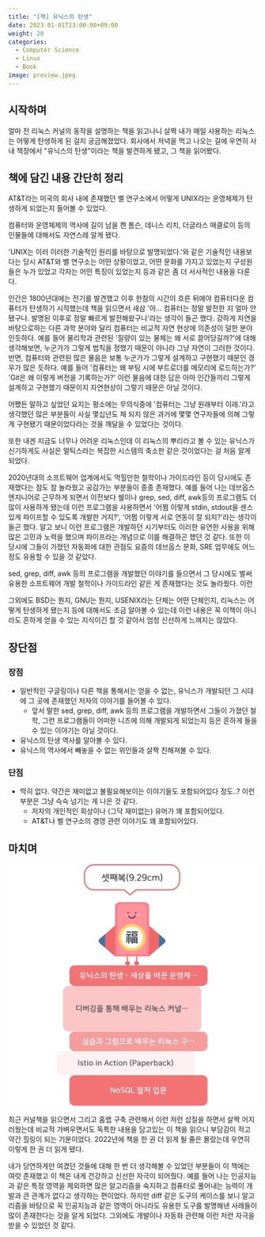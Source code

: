 ```yaml
---
title: "[책] 유닉스의 탄생"
date: 2023-01-01T23:00:00+09:00
weight: 20
categories:
  - Computer Science
  - Linux
  - Book
image: preview.jpeg
---
```

## 시작하며

얼마 전 리눅스 커널의 동작을 설명하는 책을 읽고나니 살짝 내가 매일 사용하는 리눅스는 어떻게 탄생하게 된 걸지 궁금해졌었다.
회사에서 저녁을 먹고 나오는 길에 우연히 사내 책장에서 "유닉스의 탄생"이라는 책을 발견하게 됐고, 그 책을 읽어봤다.

## 책에 담긴 내용 간단히 정리

AT&T라는 미국의 회사 내에 존재했던 벨 연구소에서 어떻게 UNIX라는 운영체제가 탄생하게 되었는지 들어볼 수 있었다.

컴퓨터와 운영체제의 역사에 길이 남을 켄 톰슨, 데니스 리치, 더글라스 매클로이 등의 인물들에 대해서도 자연스레 알게 됐다.

'UNIX는 이러 이러한 기술적인 원리를 바탕으로 발명되었다.'와 같은 기술적인 내용보다는 당시 AT&T와 벨 연구소는 어떤 상황이었고, 어떤 문화를 가지고 있었는지
구성원들은 누가 있었고 각자는 어떤 특징이 있었는지 등과 같은 좀 더 서사적인 내용을 다룬다. 

인간은 1800년대에는 전기를 발견했고 이후 한참의 시간이 흐른 뒤에야 컴퓨터다운 컴퓨터가 탄생하기 시작했는데 책을 읽으면서 새삼 '아... 컴퓨터는 정말 발전한 지 얼마 안됐구나.
발명된 이후로 정말 빠르게 발전해왔구나'라는 생각이 들곤 했다. 강하게 자연을 바탕으로하는 다른 과학 분야와 달리 컴퓨터는 비교적 자연 현상에 의존성이 덜한 분야인듯하다.
예를 들어 물리학과 관련된 '질량이 있는 물체는 왜 서로 끌어당길까?'에 대해 생각해보면, 누군가가 그렇게 법칙을 정했기 때문이 아니라 그냥 자연이 그러한 것이다.
반면, 컴퓨터와 관련된 많은 물음은 보통 누군가가 그렇게 설계하고 구현했기 때문인 경우가 많은 듯하다. 예를 들어 '컴퓨터는 왜 부팅 시에 부트로더를 메모리에 로드하는가?' 'Git은 왜 이렇게 버전을 기록하는가?' 이런 물음에 대한 답은 아마 인간들끼리 그렇게 설계하고 구현했기 때문이지 자연현상이 그렇기 때문은 아닐 것이다.

어쨌든 말하고 싶었던 요지는 평소에는 무의식중에 '컴퓨터는 그냥 원래부터 이래.'라고 생각했던 많은 부분들이
사실 몇십년도 채 되지 않은 과거에 몇몇 연구자들에 의해 그렇게 구현됐기 때문이었다라는 것을 깨달을 수 있었다는 것이다.

또한 내겐 지금도 너무나 어려운 리눅스인데 이 리눅스의 뿌리라고 볼 수 있는 유닉스가 신기하게도 사실은 멀틱스라는 복잡한 시스템의 축소판 같은 것이었다는 걸 처음 알게 되었다.

2020년대의 소프트웨어 업계에서도 먹힐만한 철학이나 가이드라인 등이 당시에도 존재했다는 점도 참 놀라웠고 공감가는 부분들이 종종 존재했다.
예를 들어 나는 데브옵스 엔지니어로 근무하게 되면서 이전보다 쉘이나 grep, sed, diff, awk등의 프로그램도 더 많이 사용하게 됐는데 이런 프로그램을 사용하면서
'어쩜 이렇게 stdin, stdout을 센스있게 파이프할 수 있도록 개발한 거지?', '어쩜 이렇게 서로 연동이 잘 되지?'라는 생각이 들곤 했다. 알고 보니 이런 프로그램은 개발하던 시기부터도
이러한 유연한 사용을 위해 많은 고민과 노력을 했으며 파이프라는 개념으로 이를 해결하곤 했던 것 같다. 또한 이 당시에 그들이 가졌던 자동화에 대한 관점도
요즘의 데브옵스 문화, SRE 업무에도 어느 정도 유용할 수 있을 것 같았다.

sed, grep, diff, awk 등의 프로그램을 개발했던 이야기를 들으면서 그 당시에도 벌써 유용한 소프트웨어 개발 철학이나 가이드라인 같은 게 존재했다는 것도 놀라웠다.
이런 

그외에도 BSD는 뭔지, GNU는 뭔지, USENIX라는 단체는 어떤 단체인지, 리눅스는 어떻게 탄생하게 됐는지 등에 대해서도 조금 알아볼 수 있는데 이런 내용은 꼭 이책이 아니라도
흔하게 얻을 수 있는 지식이긴 할 것 같아서 엄청 신선하게 느껴지는 않았다.

## 장단점

### 장점

* 일반적인 구글링이나 다른 책을 통해서는 얻을 수 없는, 유닉스가 개발되던 그 시대에 그 곳에 존재했던 저자의 이야기를 들어볼 수 있다.
  * 앞서 말한 sed, grep, diff, awk 등의 프로그램을 개발하면서 그들이 가졌던 철학, 그런 프로그램들이 어떠한 니즈에 의해 개발되게 되었는지 등은 흔하게 들을 수 있는 이야기는 아닐 것이다.
* 유닉스의 탄생 역사를 알아볼 수 있다.
* 유닉스의 역사에서 빼놓을 수 없는 위인들과 살짝 친해져볼 수 있다.

### 단점

* 딱히 없다. 약간은 재미없고 불필요해보이는 이야기들도 포함되어있다 정도..? 이런 부분은 그냥 슥슥 넘기는 게 나은 것 같다.
  * 저자의 개인적인 회상이나 (그닥 재미없는) 유머가 꽤 포함되어있다.
  * AT&T나 벨 연구소의 경영 관련 이야기도 꽤 포함되어있다.

## 마치며

![](bookbooke.jpeg)

최근 커널책을 읽으면서 그리고 홈랩 구축 관련해서 이런 저런 삽질을 하면서 살짝 어지러웠는데 비교적 가벼우면서도 독특한 내용을 담고있는 이 책을 읽으니
부담감이 적고 약간 힐링이 되는 기분이었다. 2022년에 책을 한 권 더 읽게 될 줄은 몰랐는데 우연히 이렇게 한 권 더 읽게 됐다.

내가 당연하게만 여겼던 것들에 대해 한 번 더 생각해볼 수 있었던 부분들이 이 책에는 여럿 존재했고 이 책은 내게 건강하고 신선한 자극이 되어줬다.
예를 들어 나는 인공지능과 같은 특정 영역을 제외하면 많은 알고리즘을 숙지하고 컴퓨터로 풀어내는 능력이 개발과 큰 관계가 없다고 생각하는 편이었다.
하지만 diff 같은 도구의 케이스를 보니 알고리즘을 바탕으로 꼭 인공지능과 같은 영역이 아니라도 유용한 도구를 발명해낸 사례들이 많이 존재한다는 것을 알게 되었다.
그외에도 개발이나 자동화 관련해 이런 저런 자극을 받을 수 있었던 것 같다.
